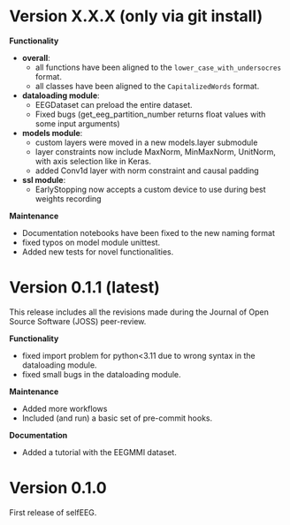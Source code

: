 # Version X.X.X (only via git install)

**Functionality**

- **overall**:
  - all functions have been aligned to the `lower_case_with_undersocres` format.
  - all classes have been aligned to the `CapitalizedWords` format.
- **dataloading module**:
    - EEGDataset can preload the entire dataset.
    - Fixed bugs
      (get_eeg_partition_number returns float values with some input arguments)
- **models module**:
    - custom layers were moved in a new models.layer submodule
    - layer constraints now include MaxNorm, MinMaxNorm, UnitNorm, with axis
      selection like in Keras.
    - added Conv1d layer with norm constraint and causal padding
- **ssl module**:
    - EarlyStopping now accepts a custom device to use during best weights recording

**Maintenance**

* Documentation notebooks have been fixed to the new naming format
* fixed typos on model module unittest.
* Added new tests for novel functionalities.


# Version 0.1.1 (latest)

This release includes all the revisions made during the Journal of Open Source
Software (JOSS) peer-review.

**Functionality**

* fixed import problem for python<3.11 due to wrong syntax in the dataloading module.
* fixed small bugs in the dataloading module.

**Maintenance**

* Added more workflows
* Included (and run) a basic set of pre-commit hooks.

**Documentation**

* Added a tutorial with the EEGMMI dataset.


# Version 0.1.0

First release of selfEEG.
